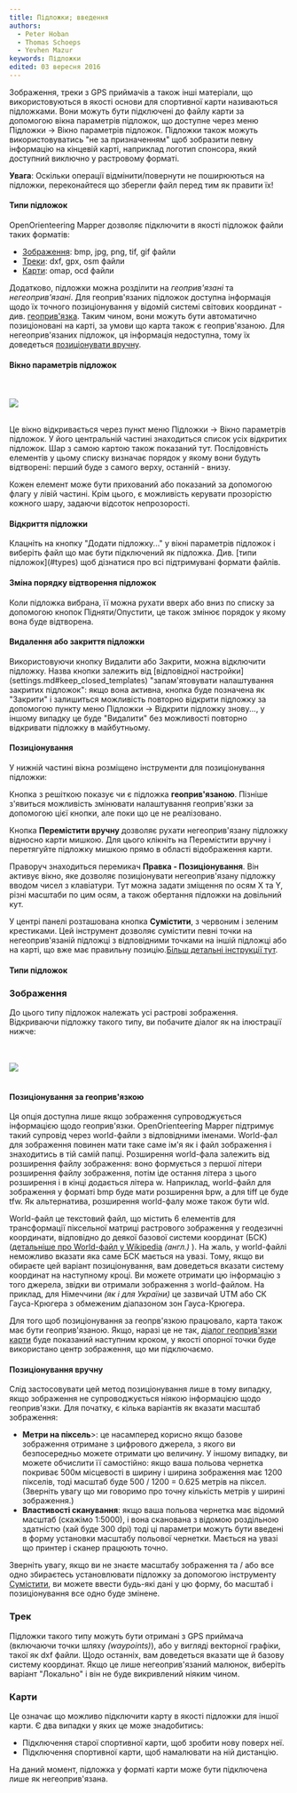 ```yaml
---
title: Підложки; введення
authors:
  - Peter Hoban
  - Thomas Schoeps
  - Yevhen Mazur
keywords: Підложки
edited: 03 вересня 2016
---
```


Зображення, треки з GPS приймачів а також інші матеріали, що використовуються в якості основи для спортивної карти називаються підложками. Вони можуть бути підключені до файлу карти за допомогою вікна параметрів підложок, що доступне через меню Підложки -&gt; Вікно параметрів підложок. Підложки також можуть використовуватись "не за призначенням" щоб зобразити певну інформацію на кінцевій карті, наприклад логотип спонсора, який доступний виключно у растровому форматі.

**Увага**: Оскільки операції відмінити/повернути не поширюються на підложки, переконайтеся що зберегли файл перед тим як правити їх!

<a id="types"><h4>Типи підложок</h4></a>
OpenOrienteering Mapper дозволяє підключити в якості підложок файли таких форматів:

* [Зображення](#type_image): bmp, jpg, png, tif, gif файли
* [Треки](#type_track): dxf, gpx, osm файли
* [Карти](#type_map): omap, ocd файли


Додатково, підложки можна розділити на *геоприв'язані* та *негеоприв'язані*. Для геоприв'язаних підложок доступна інформація щодо їх точного позиціонування у відомій системі світових координат - див. [геоприв'язка](georeferencing.md). Таким чином, вони можуть бути автоматично позиціоновані на карті, за умови що карта також є геоприв'язаною. Для негеоприв'язаних підложок, ця інформація недоступна, тому їх доведеться [позиціонувати вручну](#positioning).

<a name="setup"><h4>Вікно параметрів підложок</h4></a>

<br/><br/><img src="images/template_setup_window.png" border="0" /><br/><br/>

Це вікно відкривається через пункт меню Підложки -&gt; Вікно параметрів підложок. У його центральній частині знаходиться список усіх відкритих підложок. Шар з самою картою також показаний тут. Послідовність елементів у цьому списку визначає порядок у якому вони будуть відтворені: перший буде з самого верху, останній - внизу.

Кожен елемент може бути прихований або показаний за допомогою флагу у лівій частині. Крім цього, є можливість керувати прозорістю кожного шару, задаючи відсоток непрозорості.

<h4 id="open">Відкриття підложки</h4>
Клацніть на кнопку "Додати підложку..." у вікні параметрів підложок і виберіть файл що має бути підключений як підложка. Див. [типи підложок](#types) щоб дізнатися про всі підтримувані формати файлів.

<h4 id="draw_order">Зміна порядку відтворення підложок</h4>
Коли підложка вибрана, її можна рухати вверх або вниз по списку за допомогою кнопок Підняти/Опустити, це також змінює порядок у якому вона буде відтворена.

<h4 id="close">Видалення або закриття підложки</h4>
Використовуючи кнопку Видалити або Закрити, можна відключити підложку. Назва кнопки залежить від [відповідної настройки](settings.md#keep_closed_templates) "запам'ятовувати налаштування закритих підложок": якщо вона активна, кнопка буде позначена як "Закрити" і залишиться можливість повторно відкрити підложку за допомогою пункту меню Підложки -&gt; Відкрити підложку знову..., у іншому випадку це буде "Видалити" без можливості повторно відкривати підложку в майбутньому.

<h4 id="positioning">Позиціонування</h4>
У нижній частині вікна розміщено інструменти для позиціонування підложки:

Кнопка з решіткою показує чи є підложка **геоприв'язаною**. Пізніше з'явиться можливість змінювати налаштування геоприв'язки за допомогою цієї кнопки, але поки що це не реалізовано.

Кнопка **Перемістити вручну** дозволяє рухати негеоприв'язану підложку відносно карти мишкою. Для цього клікніть на Перемістити вручну і перетягуйте підложку мишкою прямо в області відображення карти.

Праворуч знаходиться перемикач **Правка - Позиціонування**. Він активує вікно, яке дозволяє позиціонувати негеоприв'язану підложку вводом чисел з клавіатури. Тут можна задати зміщення по осям X та Y, різні масштаби по цим осям, а також обертання підложки на довільний кут.

<a name="adjust">У центрі панелі розташована кнопка **Сумістити**, з червоним і зеленим крестиками. Цей інструмент дозволяє сумістити певні точки на негеоприв'язаній підложці з відповідними точками на іншій підложці або на карті, що вже має правильну позицію.[Більш детальні інструкції тут](template_adjust.md).


<h4>Типи підложок</h4>

<a name="type_image"><h3>Зображення</h3></a>

До цього типу підложок належать усі растрові зображення. Відкриваючи підложку такого типу, ви побачите діалог як на ілюстрації нижче:

<br/><br/><img src="images/template_image_positioning.png" border="0" /><br/><br/>

<h4>Позиціонування за геоприв'язкою</h4>

Ця опція доступна лише якщо зображення супроводжується інформацією щодо геоприв'язки. OpenOrienteering Mapper підтримує такий супровід через world-файли з відповідними іменами. World-фал для зображення повинен мати таке саме ім'я як і файл зображення і знаходитись в тій самій папці. Розширення world-фала залежить від розширення файлу зображення: воно формується з першої літери розширення файлу зображення, потім іде остання літера з цього розширення і в кінці додається літера w. Наприклад, world-файл для зображення у форматі bmp буде мати розширення bpw, а для tiff це буде tfw. Як альтернатива, розширення world-фалу може також бути wld.

World-файл це текстовий файл, що містить 6 елементів для трансформації піксельної матриці растрового зображення у геодезичні координати, відповідно до деякої базової системи координат (БСК) ([детальніше про World-файл у Wikipedia](http://en.wikipedia.org/wiki/World_file) *(англ.)* ). На жаль, у world-файлі неможливо вказати яка саме БСК мається на увазі. Тому, якщо ви обираєте цей варіант позиціонування, вам доведеться вказати систему координат на наступному кроці. Ви можете отримати цю інформацію з того джерела, звідки ви отримали зображення з world-файлом. На приклад, для Німеччини *(як і для України)* це зазвичай UTM або СК Гауса-Крюгера з обмеженим діапазоном зон Гауса-Крюгера.

Для того щоб позиціонування за геопрв'язкою працювало, карта також має бути геоприв'язаною. Якщо, наразі це не так, [діалог геоприв'язки карти](georeferencing.md) буде показаний наступним кроком, у якості опорної точки буде використано центр зображення, що ми підключаємо.

<h4>Позиціонування вручну</h4>

Слід застосовувати цей метод позиціонування лише в тому випадку, якщо зображення не супроводжується ніякою інформацією щодо геоприв'язки. Для початку, є кілька варіантів як вказати масштаб зображення:


* **Метри на піксель**>: це насамперед корисно якщо базове зображення отримане з цифрового джерела, з якого ви безпосередньо можете отримати цю величину. У іншому випадку, ви можете обчислити її самостійно: якщо ваша польова чернетка покриває 500м місцевості в ширину і ширина зображення має 1200 пікселів, тоді масштаб буде 500 / 1200 = 0.625 метрів на піксел. (Зверніть увагу що ми говоримо про точну кількість метрів у ширині зображення.)
* **Властивості сканування**: якщо ваша польова чернетка має відомий масштаб (скажімо 1:5000), і вона сканована з відомою роздільною здатністю (хай буде 300 dpi) тоді ці параметри можуть бути введені в форму установки масштабу польової чернетки. Мається на увазі що принтер і сканер працюють точно.


Зверніть увагу, якщо ви не знаєте масштабу зображення та / або все одно збираєтесь установлювати підложку за допомогою інструменту [Сумістити](#adjust), ви можете ввести будь-які дані у цю форму, бо масштаб і позиціонування все одно буде змінене.

<a name="type_track"><h3>Трек</h3></a>

Підложки такого типу можуть бути отримані з GPS приймача (включаючи точки шляху *(waypoints)*), або у вигляді векторної графіки, такої як dxf файли. Щодо останніх, вам доведеться вказати ще й базову систему координат. Якщо це лише негеоприв'язаний малюнок, виберіть варіант "Локально" і він не буде викривлений ніяким чином.

<a name="type_map"><h3>Карти</h3></a>

Це означає що можливо підключити карту в якості підложки для іншої карти. Є два випадки у яких це може знадобитись:

* Підключення старої спортивної карти, щоб зробити нову поверх неї.
* Підключення спортивної карти, щоб намалювати на ній дистанцію.

На даний момент, підложка у форматі карти може бути підключена лише як негеоприв'язана.

